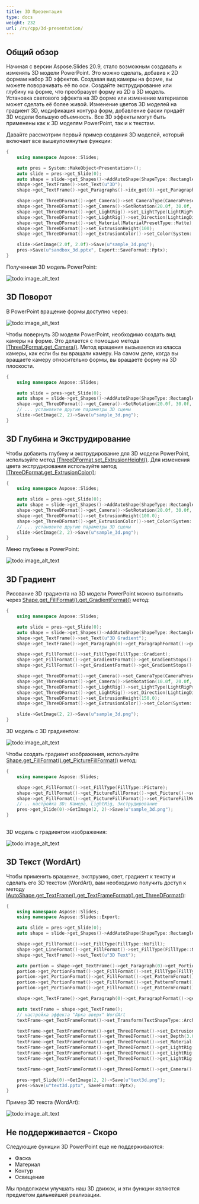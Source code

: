 ```yaml
---
title: 3D Презентация
type: docs
weight: 232
url: /ru/cpp/3d-presentation/
---
```


## Общий обзор
Начиная с версии Aspose.Slides 20.9, стало возможным создавать и изменять 3D модели PowerPoint. Это можно сделать, добавив к 2D формам набор 3D эффектов. Создавая вид камеры на форме, вы можете поворачивать её по оси. Создайте экструдирование или глубину на форме, что преобразует форму из 2D в 3D модель. Установка светового эффекта на 3D форме или изменение материалов может сделать её более живой. Изменение цветов 3D моделей на градиент 3D, модификация контура форм, добавление фаски придаёт 3D модели большую объемность. Все 3D эффекты могут быть применены как к 3D моделям PowerPoint, так и к текстам.

Давайте рассмотрим первый пример создания 3D моделей, который включает все вышеупомянутые функции:
``` cpp
{
    using namespace Aspose::Slides;

    auto pres = System::MakeObject<Presentation>();
    auto slide = pres->get_Slide(0);
    auto shape = slide->get_Shapes()->AddAutoShape(ShapeType::Rectangle, 200.0f, 150.0f, 200.0f, 200.0f);
    shape->get_TextFrame()->set_Text(u"3D");
    shape->get_TextFrame()->get_Paragraphs()->idx_get(0)->get_ParagraphFormat()->get_DefaultPortionFormat()->set_FontHeight(64.0f);

    shape->get_ThreeDFormat()->get_Camera()->set_CameraType(CameraPresetType::OrthographicFront);
    shape->get_ThreeDFormat()->get_Camera()->SetRotation(20.0f, 30.0f, 40.0f);
    shape->get_ThreeDFormat()->get_LightRig()->set_LightType(LightRigPresetType::ThreePt);
    shape->get_ThreeDFormat()->get_LightRig()->set_Direction(LightingDirection::Top);
    shape->get_ThreeDFormat()->set_Material(MaterialPresetType::Matte);
    shape->get_ThreeDFormat()->set_ExtrusionHeight(100);
    shape->get_ThreeDFormat()->get_ExtrusionColor()->set_Color(System::Drawing::Color::get_Blue());

    slide->GetImage(2.0f, 2.0f)->Save(u"sample_3d.png");
    pres->Save(u"sandbox_3d.pptx", Export::SaveFormat::Pptx);
}
```

Полученная 3D модель PowerPoint:

![todo:image_alt_text](img_01_01.png)

## 3D Поворот
В PowerPoint вращение формы доступно через:

![todo:image_alt_text](img_02_01.png)

Чтобы повернуть 3D модели PowerPoint, необходимо создать вид камеры на форме. Это делается с помощью метода [IThreeDFormat.get_Camera()](https://reference.aspose.com/slides/cpp/class/aspose.slides.three_d_format#ad2f989bd1fd64fd4136e1f17660035d4). Метод вращения вызывается из класса камеры, как если бы вы вращали камеру. На самом деле, когда вы вращаете камеру относительно формы, вы вращаете форму на 3D плоскости.

``` cpp
{
    using namespace Aspose::Slides;

    auto slide = pres->get_Slide(0);
    auto shape = slide->get_Shapes()->AddAutoShape(ShapeType::Rectangle, 200.0f, 150.0f, 200.0f, 200.0f);
    shape->get_ThreeDFormat()->get_Camera()->SetRotation(20.0f, 30.0f, 40.0f);
    // ... установите другие параметры 3D сцены
    slide->GetImage(2, 2)->Save(u"sample_3d.png");
}
```

## 3D Глубина и Экструдирование
Чтобы добавить глубину и экструдирование для 3D модели PowerPoint, используйте метод 
[IThreeDFormat.set_ExtrusionHeight()](https://reference.aspose.com/slides/cpp/class/aspose.slides.three_d_format#adf0bad4894b1c36d9e4b044ef4978295).
Для изменения цвета экструдирования используйте метод 
[IThreeDFormat.get_ExtrusionColor()](https://reference.aspose.com/slides/cpp/class/aspose.slides.three_d_format#aa7db8859d23a9b4eb2f35f3a42025e9e):

``` cpp
{
    using namespace Aspose::Slides;

    auto slide = pres->get_Slide(0);
    auto shape = slide->get_Shapes()->AddAutoShape(ShapeType::Rectangle, 200.0f, 150.0f, 200.0f, 200.0f);
    shape->get_ThreeDFormat()->get_Camera()->SetRotation(20.0f, 30.0f, 40.0f);
    shape->get_ThreeDFormat()->set_ExtrusionHeight(100.0);
    shape->get_ThreeDFormat()->get_ExtrusionColor()->set_Color(System::Drawing::Color::get_Purple());
    // ... установите другие параметры 3D сцены
    slide->GetImage(2, 2)->Save(u"sample_3d.png");
}
```

Меню глубины в PowerPoint:

![todo:image_alt_text](img_02_02.png)

## 3D Градиент
Рисование 3D градиента на 3D модели PowerPoint можно выполнить через 
[Shape.get_FillFormat().get_GradientFormat()](https://reference.aspose.com/slides/cpp/class/aspose.slides.fill_format#a1f075336cb7a0e05cd5d7a706b6f4f58) метод:

``` cpp
{
    using namespace Aspose::Slides;

    auto slide = pres->get_Slide(0);
    auto shape = slide->get_Shapes()->AddAutoShape(ShapeType::Rectangle, 200.0f, 150.0f, 250.0f, 250.0f);
    shape->get_TextFrame()->set_Text(u"3D Gradient");
    shape->get_TextFrame()->get_Paragraph(0)->get_ParagraphFormat()->get_DefaultPortionFormat()->set_FontHeight(64.0f);

    shape->get_FillFormat()->set_FillType(FillType::Gradient);
    shape->get_FillFormat()->get_GradientFormat()->get_GradientStops()->Add(0, System::Drawing::Color::get_Blue());
    shape->get_FillFormat()->get_GradientFormat()->get_GradientStops()->Add(100.0f, System::Drawing::Color::get_Orange());

    shape->get_ThreeDFormat()->get_Camera()->set_CameraType(CameraPresetType::OrthographicFront);
    shape->get_ThreeDFormat()->get_Camera()->SetRotation(10.0f, 20.0f, 30.0f);
    shape->get_ThreeDFormat()->get_LightRig()->set_LightType(LightRigPresetType::Flat);
    shape->get_ThreeDFormat()->get_LightRig()->set_Direction(LightingDirection::Top);
    shape->get_ThreeDFormat()->set_ExtrusionHeight(150.0);
    shape->get_ThreeDFormat()->get_ExtrusionColor()->set_Color(System::Drawing::Color::get_DarkOrange());

    slide->GetImage(2, 2)->Save(u"sample_3d.png");
}
```

3D модель с 3D градиентом:

![todo:image_alt_text](img_02_03.png)
  
Чтобы создать градиент изображения, используйте 
[Shape.get_FillFormat().get_PictureFillFormat()](https://reference.aspose.com/slides/cpp/class/aspose.slides.fill_format#ac01c9a38197ddcd80c180aceeaf155cb) метод:
``` cpp
{
    using namespace Aspose::Slides;

    shape->get_FillFormat()->set_FillType(FillType::Picture);
    shape->get_FillFormat()->get_PictureFillFormat()->get_Picture()->set_Image(pres->get_Images()->AddImage(System::IO::File::ReadAllBytes(u"image.jpg")));
    shape->get_FillFormat()->get_PictureFillFormat()->set_PictureFillMode(PictureFillMode::Stretch);
    // .. настройка 3D: Камера, LightRig, Экструдирование
    pres->get_Slide(0)->GetImage(2, 2)->Save(u"sample_3d.png");
}
    
```

3D модель с градиентом изображения:

![todo:image_alt_text](img_02_04.png)

## 3D Текст (WordArt)
Чтобы применить вращение, экструзию, свет, градиент к тексту и сделать его 3D текстом (WordArt), вам необходимо получить доступ к методу [IAutoShape.get_TextFrame().get_TextFrameFormat().get_ThreeDFormat()](https://reference.aspose.com/slides/cpp/class/aspose.slides.i_text_frame_format#a5e681109403c2e57aa76a500fe508b30):

``` cpp
{
    using namespace Aspose::Slides;
    using namespace Aspose::Slides::Export;

    auto slide = pres->get_Slide(0);
    auto shape = slide->get_Shapes()->AddAutoShape(ShapeType::Rectangle, 200.0f, 150.0f, 250.0f, 250.0f);

    shape->get_FillFormat()->set_FillType(FillType::NoFill);
    shape->get_LineFormat()->get_FillFormat()->set_FillType(FillType::NoFill);
    shape->get_TextFrame()->set_Text(u"3D Text");

    auto portion = shape->get_TextFrame()->get_Paragraph(0)->get_Portion(0);
    portion->get_PortionFormat()->get_FillFormat()->set_FillType(FillType::Pattern);
    portion->get_PortionFormat()->get_FillFormat()->get_PatternFormat()->get_ForeColor()->set_Color(System::Drawing::Color::get_DarkOrange());
    portion->get_PortionFormat()->get_FillFormat()->get_PatternFormat()->get_BackColor()->set_Color(System::Drawing::Color::get_White());
    portion->get_PortionFormat()->get_FillFormat()->get_PatternFormat()->set_PatternStyle(PatternStyle::LargeGrid);

    shape->get_TextFrame()->get_Paragraph(0)->get_ParagraphFormat()->get_DefaultPortionFormat()->set_FontHeight(128.0f);

    auto textFrame = shape->get_TextFrame();
    // настройка эффекта "Арка вверх" WordArt
    textFrame->get_TextFrameFormat()->set_Transform(TextShapeType::ArchUp);

    textFrame->get_TextFrameFormat()->get_ThreeDFormat()->set_ExtrusionHeight(3.5);
    textFrame->get_TextFrameFormat()->get_ThreeDFormat()->set_Depth(3.0);
    textFrame->get_TextFrameFormat()->get_ThreeDFormat()->set_Material(MaterialPresetType::Plastic);
    textFrame->get_TextFrameFormat()->get_ThreeDFormat()->get_LightRig()->set_Direction(LightingDirection::Top);
    textFrame->get_TextFrameFormat()->get_ThreeDFormat()->get_LightRig()->set_LightType(LightRigPresetType::Balanced);
    textFrame->get_TextFrameFormat()->get_ThreeDFormat()->get_LightRig()->SetRotation(0.0f, 0.0f, 40.0f);

    textFrame->get_TextFrameFormat()->get_ThreeDFormat()->get_Camera()->set_CameraType(CameraPresetType::PerspectiveContrastingRightFacing);

    pres->get_Slide(0)->GetImage(2, 2)->Save(u"text3d.png");
    pres->Save(u"text3d.pptx", SaveFormat::Pptx);
}
```

Пример 3D текста (WordArt):

![todo:image_alt_text](img_02_05.png)

## Не поддерживается - Скоро
Следующие функции 3D PowerPoint еще не поддерживаются: 
- Фаска
- Материал
- Контур
- Освещение

Мы продолжаем улучшать наш 3D движок, и эти функции являются предметом дальнейшей реализации.
